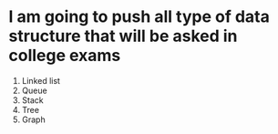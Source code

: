 # I am going to push all type of data structure that will be asked in college exams

1. Linked list
2. Queue 
3. Stack
4. Tree
5. Graph